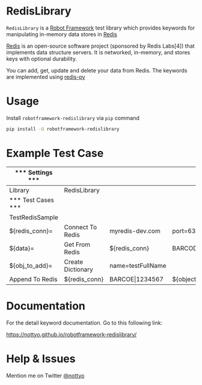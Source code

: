 # RedisLibrary

`RedisLibrary` is a [Robot Framework](http://www.robotframework.org) test library which provides keywords for manipulating in-memory data stores in [Redis](https://redis.io/)

[Redis](https://redis.io/) is an open-source software project (sponsored by Redis Labs[4]) that implements data structure servers. It is networked, in-memory, and stores keys with optional durability.

You can add, get, update and delete your data from Redis. The keywords are implemented using [redis-py](https://github.com/andymccurdy/redis-py)

# Usage

Install `robotframework-redislibrary` via `pip` command

```bash
pip install -U robotframework-redislibrary
```

# Example Test Case
| *** Settings ***   |                     |                   |                 |
| ------------------ | ------------------- | ----------------- | --------------- |
| Library            |  RedisLibrary       |                   |                 |
| *** Test Cases *** |                     |                   |                 |
| TestRedisSample    |                     |                   |                 |
| ${redis_conn}=     | Connect To Redis    | myredis-dev.com   | port=6379       | 
| ${data}=           | Get From Redis      | ${redis_conn}     | BARCODE\|1234567|
| ${obj_to_add}=     | Create Dictionary   | name=testFullName |                 |
| Append To Redis    | ${redis_conn}       | BARCOE\|1234567   | ${object_to_add}|

# Documentation
For the detail keyword documentation. Go to this following link:

https://nottyo.github.io/robotframework-redislibrary/

# Help & Issues
Mention me on Twitter [@nottyo](https://twitter.com/nottyo)
